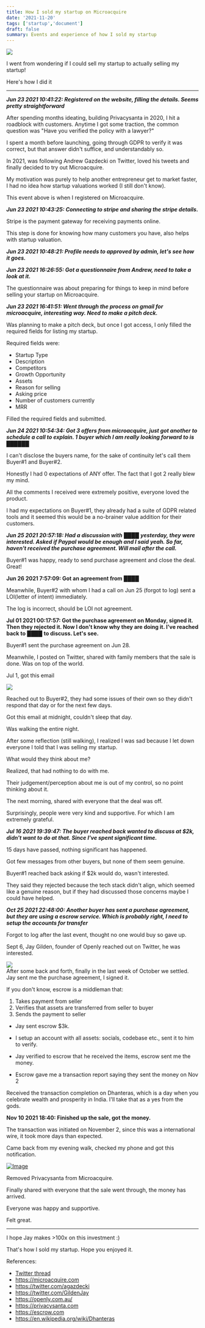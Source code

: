 ```yaml
---
title: How I sold my startup on Microacquire
date: '2021-11-20'
tags: ['startup','document']
draft: false
summary: Events and experience of how I sold my startup
---
```


[![](https://cdn.substack.com/image/fetch/w_1456,c_limit,f_auto,q_auto:good,fl_progressive:steep/https%3A%2F%2Fbucketeer-e05bbc84-baa3-437e-9518-adb32be77984.s3.amazonaws.com%2Fpublic%2Fimages%2F79732863-3125-4935-aee9-eee0ea73824d_1470x980.jpeg)](https://cdn.substack.com/image/fetch/f_auto,q_auto:good,fl_progressive:steep/https%3A%2F%2Fbucketeer-e05bbc84-baa3-437e-9518-adb32be77984.s3.amazonaws.com%2Fpublic%2Fimages%2F79732863-3125-4935-aee9-eee0ea73824d_1470x980.jpeg)

I went from wondering if I could sell my startup to actually selling my startup!

Here's how I did it

* * * * *

***Jun 23 2021 10:41:22: Registered on the website, filling the details. Seems pretty straightforward***

After spending months ideating, building Privacysanta in 2020, I hit a roadblock with customers. Anytime I got some traction, the common question was "Have you verified the policy with a lawyer?"

I spent a month before launching, going through GDPR to verify it was correct, but that answer didn't suffice, and understandably so.

In 2021, was following Andrew Gazdecki on Twitter, loved his tweets and finally decided to try out Microacquire.

My motivation was purely to help another entrepreneur get to market faster, I had no idea how startup valuations worked (I still don't know).

This event above is when I registered on Microacquire.

***Jun 23 2021 10:43:25: Connecting to stripe and sharing the stripe details.***

Stripe is the payment gateway for receiving payments online.

This step is done for knowing how many customers you have, also helps with startup valuation.

***Jun 23 2021 10:48:21: Profile needs to approved by admin, let's see how it goes.***

***Jun 23 2021 16:26:55: Got a questionnaire from Andrew, need to take a look at it.***

The questionnaire was about preparing for things to keep in mind before selling your startup on Microacquire.

***Jun 23 2021 16:41:51: Went through the process on gmail for microacquire, interesting way. Need to make a pitch deck.***

Was planning to make a pitch deck, but once I got access, I only filled the required fields for listing my startup.

Required fields were:
- Startup Type
- Description
- Competitors
- Growth Opportunity
- Assets
- Reason for selling
- Asking price
- Number of customers currently
- MRR

Filled the required fields and submitted.

***Jun 24 2021 10:54:34: Got 3 offers from microacquire, just got another to schedule a call to explain. 1 buyer which I am really looking forward to is*** ██████

I can't disclose the buyers name, for the sake of continuity let's call them Buyer#1 and Buyer#2.

Honestly I had 0 expectations of ANY offer. The fact that I got 2 really blew my mind.

All the comments I received were extremely positive, everyone loved the product.

I had my expectations on Buyer#1, they already had a suite of GDPR related tools and it seemed this would be a no-brainer value addition for their customers.

***Jun 25 2021 20:57:18: Had a discussion with** ████ **yesterday, they were interested. Asked if Paypal would be enough and I said yeah. So far, haven't received the purchase agreement. Will mail after the call.***

Buyer#1 was happy, ready to send purchase agreement and close the deal. Great!

**Jun 26 2021 7:57:09: Got an agreement from** *████*

Meanwhile, Buyer#2 with whom I had a call on Jun 25 (forgot to log) sent a LOI(letter of intent) immediately.

The log is incorrect, should be LOI not agreement.

**Jul 01 2021 00:17:57: Got the purchase agreement on Monday, signed it. Then they rejected it. Now I don't know why they are doing it. I've reached back to** *████* **to discuss. Let's see.**

Buyer#1 sent the purchase agreement on Jun 28.

Meanwhile, I posted on Twitter, shared with family members that the sale is done. Was on top of the world.

Jul 1, got this email

[![](https://cdn.substack.com/image/fetch/w_1456,c_limit,f_auto,q_auto:good,fl_progressive:steep/https%3A%2F%2Fbucketeer-e05bbc84-baa3-437e-9518-adb32be77984.s3.amazonaws.com%2Fpublic%2Fimages%2F9f29e42d-6472-4435-b6ca-9ec13f288fd6_882x274.png)](https://cdn.substack.com/image/fetch/f_auto,q_auto:good,fl_progressive:steep/https%3A%2F%2Fbucketeer-e05bbc84-baa3-437e-9518-adb32be77984.s3.amazonaws.com%2Fpublic%2Fimages%2F9f29e42d-6472-4435-b6ca-9ec13f288fd6_882x274.png)

Reached out to Buyer#2, they had some issues of their own so they didn't respond that day or for the next few days.

Got this email at midnight, couldn't sleep that day.

Was walking the entire night.

After some reflection (still walking), I realized I was sad because I let down everyone I told that I was selling my startup.

What would they think about me?

Realized, that had nothing to do with me.

Their judgement/perception about me is out of my control, so no point thinking about it.

The next morning, shared with everyone that the deal was off.

Surprisingly, people were very kind and supportive. For which I am extremely grateful.

***Jul 16 2021 19:39:47: The buyer reached back wanted to discuss at $2k, didn't want to do at that. Since I've spent significant time.***

15 days have passed, nothing significant has happened.

Got few messages from other buyers, but none of them seem genuine.

Buyer#1 reached back asking if $2k would do, wasn't interested.

They said they rejected because the tech stack didn't align, which seemed like a genuine reason, but if they had discussed those concerns maybe I could have helped.

***Oct 25 2021 22:48:00: Another buyer has sent a purchase agreement, but they are using a escrow service. Which is probably right, I need to setup the accounts for transfer***

Forgot to log after the last event, thought no one would buy so gave up.

Sept 6, Jay Gilden, founder of Openly reached out on Twitter, he was interested.

[![](https://cdn.substack.com/image/fetch/w_1456,c_limit,f_auto,q_auto:good,fl_progressive:steep/https%3A%2F%2Fbucketeer-e05bbc84-baa3-437e-9518-adb32be77984.s3.amazonaws.com%2Fpublic%2Fimages%2Ffc1cdab8-2327-4810-bb60-1c3078e3cbfe_438x150.png)](https://cdn.substack.com/image/fetch/f_auto,q_auto:good,fl_progressive:steep/https%3A%2F%2Fbucketeer-e05bbc84-baa3-437e-9518-adb32be77984.s3.amazonaws.com%2Fpublic%2Fimages%2Ffc1cdab8-2327-4810-bb60-1c3078e3cbfe_438x150.png)\
After some back and forth, finally in the last week of October we settled.\
Jay sent me the purchase agreement, I signed it.

If you don't know, escrow is a middleman that:
1. Takes payment from seller
2. Verifies that assets are transferred from seller to buyer
3. Sends the payment to seller

- Jay sent escrow $3k.

- I setup an account with all assets: socials, codebase etc., sent it to him to verify.

- Jay verified to escrow that he received the items, escrow sent me the money.

- Escrow gave me a transaction report saying they sent the money on Nov 2

Received the transaction completion on Dhanteras, which is a day when you celebrate wealth and prosperity in India. I'll take that as a yes from the gods.

**Nov 10 2021 18:40: Finished up the sale, got the money.**

The transaction was initiated on November 2, since this was a international wire, it took more days than expected.

Came back from my evening walk, checked my phone and got this notification.

[![Image](https://cdn.substack.com/image/fetch/w_1456,c_limit,f_auto,q_auto:good,fl_progressive:steep/https%3A%2F%2Fbucketeer-e05bbc84-baa3-437e-9518-adb32be77984.s3.amazonaws.com%2Fpublic%2Fimages%2Fa07636d6-2b85-4473-a767-572e3cddc974_1600x900.jpeg "Image")](https://cdn.substack.com/image/fetch/f_auto,q_auto:good,fl_progressive:steep/https%3A%2F%2Fbucketeer-e05bbc84-baa3-437e-9518-adb32be77984.s3.amazonaws.com%2Fpublic%2Fimages%2Fa07636d6-2b85-4473-a767-572e3cddc974_1600x900.jpeg)

Removed Privacysanta from Microacquire.

Finally shared with everyone that the sale went through, the money has arrived.

Everyone was happy and supportive.

Felt great.

* * * * *
I hope Jay makes >100x on this investment :)

That's how I sold my startup. Hope you enjoyed it.

References:
- [Twitter thread](https://twitter.com/PaiNishant/status/1407540141325918212)
- https://microacquire.com
- https://twitter.com/agazdecki
- https://twitter.com/GildenJay
- https://openly.com.au/
- https://privacysanta.com
- https://escrow.com
- https://en.wikipedia.org/wiki/Dhanteras

